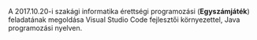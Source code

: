 A 2017.10.20-i szakági informatika érettségi programozási (<b>Egyszámjáték</b>) feladatának megoldása Visual Studio Code fejlesztői környezettel, Java programozási nyelven.